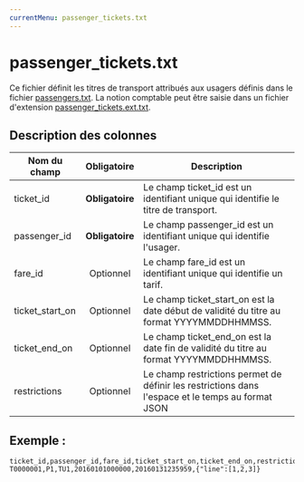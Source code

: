 ```yaml
---
currentMenu: passenger_tickets.txt
---
```


# passenger_tickets.txt

Ce fichier définit les titres de transport attribués aux usagers définis dans le fichier [passengers.txt](passengers.txt.html). La notion comptable peut être saisie dans un fichier d'extension [passenger_tickets.ext.txt](passenger_tickets.ext.txt.html).

## Description des colonnes

| Nom du champ      |  Obligatoire    |  Description |
|-----------------|:------------:|----------|
| ticket_id       | **Obligatoire** | Le champ ticket_id est un identifiant unique qui identifie le titre de transport. |
| passenger_id    | **Obligatoire** | Le champ passenger_id est un identifiant unique qui identifie l'usager. |
| fare_id         |  Optionnel    | Le champ fare_id est un identifiant unique qui identifie un tarif.  |
| ticket_start_on |  Optionnel    | Le champ ticket_start_on est la date début de validité du titre au format YYYYMMDDHHMMSS.  |
| ticket_end_on   |  Optionnel    | Le champ ticket_end_on est la date fin de validité du titre au format YYYYMMDDHHMMSS.  |
| restrictions    |  Optionnel    | Le champ restrictions permet de définir les restrictions dans l'espace et le temps au format JSON  |

## Exemple : 
```
ticket_id,passenger_id,fare_id,ticket_start_on,ticket_end_on,restrictions
T0000001,P1,TU1,20160101000000,20160131235959,{"line":[1,2,3]}
```

